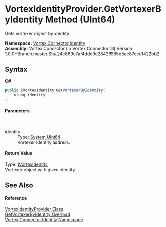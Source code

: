 # VortexIdentityProvider.GetVortexerByIdentity Method (UInt64)
 

Gets vortexer object by identity.

**Namespace:**&nbsp;<a href="N_Vortex_Connector_Identity.md">Vortex.Connector.Identity</a><br />**Assembly:**&nbsp;Vortex.Connector (in Vortex.Connector.dll) Version: 1.0.0+Branch.master.Sha.24c869c7af4ddc9e28426985d5ac87eee1422bb2

## Syntax

**C#**<br />
``` C#
public IVortexIdentity GetVortexerByIdentity(
	ulong identity
)
```


#### Parameters
&nbsp;<dl><dt>identity</dt><dd>Type: <a href="https://docs.microsoft.com/dotnet/api/system.uint64" target="_blank">System.UInt64</a><br />Vortexer identity address.</dd></dl>

#### Return Value
Type: <a href="T_Vortex_Connector_Identity_IVortexIdentity.md">IVortexIdentity</a><br />Vortexer object with given identity.

## See Also


#### Reference
<a href="T_Vortex_Connector_Identity_VortexIdentityProvider.md">VortexIdentityProvider Class</a><br /><a href="Overload_Vortex_Connector_Identity_VortexIdentityProvider_GetVortexerByIdentity.md">GetVortexerByIdentity Overload</a><br /><a href="N_Vortex_Connector_Identity.md">Vortex.Connector.Identity Namespace</a><br />